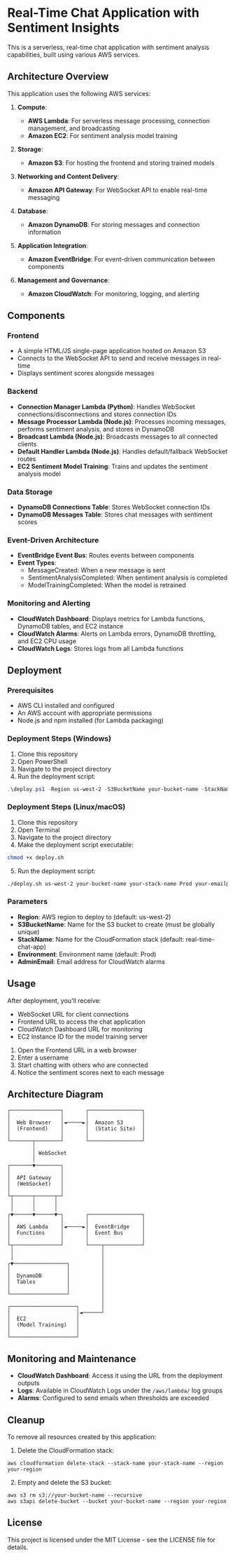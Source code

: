 # Real-Time Chat Application with Sentiment Insights

This is a serverless, real-time chat application with sentiment analysis capabilities, built using various AWS services.

## Architecture Overview

This application uses the following AWS services:

1. **Compute**:
   - **AWS Lambda**: For serverless message processing, connection management, and broadcasting
   - **Amazon EC2**: For sentiment analysis model training

2. **Storage**:
   - **Amazon S3**: For hosting the frontend and storing trained models

3. **Networking and Content Delivery**:
   - **Amazon API Gateway**: For WebSocket API to enable real-time messaging

4. **Database**:
   - **Amazon DynamoDB**: For storing messages and connection information

5. **Application Integration**:
   - **Amazon EventBridge**: For event-driven communication between components

6. **Management and Governance**:
   - **Amazon CloudWatch**: For monitoring, logging, and alerting

## Components

### Frontend
- A simple HTML/JS single-page application hosted on Amazon S3
- Connects to the WebSocket API to send and receive messages in real-time
- Displays sentiment scores alongside messages

### Backend
- **Connection Manager Lambda (Python)**: Handles WebSocket connections/disconnections and stores connection IDs
- **Message Processor Lambda (Node.js)**: Processes incoming messages, performs sentiment analysis, and stores in DynamoDB
- **Broadcast Lambda (Node.js)**: Broadcasts messages to all connected clients
- **Default Handler Lambda (Node.js)**: Handles default/fallback WebSocket routes
- **EC2 Sentiment Model Training**: Trains and updates the sentiment analysis model

### Data Storage
- **DynamoDB Connections Table**: Stores WebSocket connection IDs
- **DynamoDB Messages Table**: Stores chat messages with sentiment scores

### Event-Driven Architecture
- **EventBridge Event Bus**: Routes events between components
- **Event Types**:
  - MessageCreated: When a new message is sent
  - SentimentAnalysisCompleted: When sentiment analysis is completed
  - ModelTrainingCompleted: When the model is retrained

### Monitoring and Alerting
- **CloudWatch Dashboard**: Displays metrics for Lambda functions, DynamoDB tables, and EC2 instance
- **CloudWatch Alarms**: Alerts on Lambda errors, DynamoDB throttling, and EC2 CPU usage
- **CloudWatch Logs**: Stores logs from all Lambda functions

## Deployment

### Prerequisites
- AWS CLI installed and configured
- An AWS account with appropriate permissions
- Node.js and npm installed (for Lambda packaging)

### Deployment Steps (Windows)

1. Clone this repository
2. Open PowerShell
3. Navigate to the project directory
4. Run the deployment script:

```powershell
.\deploy.ps1 -Region us-west-2 -S3BucketName your-bucket-name -StackName your-stack-name -Environment Prod -AdminEmail your-email@example.com
```

### Deployment Steps (Linux/macOS)

1. Clone this repository
2. Open Terminal
3. Navigate to the project directory
4. Make the deployment script executable:

```bash
chmod +x deploy.sh
```

5. Run the deployment script:

```bash
./deploy.sh us-west-2 your-bucket-name your-stack-name Prod your-email@example.com
```

### Parameters

- **Region**: AWS region to deploy to (default: us-west-2)
- **S3BucketName**: Name for the S3 bucket to create (must be globally unique)
- **StackName**: Name for the CloudFormation stack (default: real-time-chat-app)
- **Environment**: Environment name (default: Prod)
- **AdminEmail**: Email address for CloudWatch alarms

## Usage

After deployment, you'll receive:
- WebSocket URL for client connections
- Frontend URL to access the chat application
- CloudWatch Dashboard URL for monitoring
- EC2 Instance ID for the model training server

1. Open the Frontend URL in a web browser
2. Enter a username
3. Start chatting with others who are connected
4. Notice the sentiment scores next to each message

## Architecture Diagram

```
┌────────────────┐       ┌─────────────────┐
│                │       │                 │
│  Web Browser   │◄─────►│  Amazon S3      │
│  (Frontend)    │       │  (Static Site)  │
│                │       │                 │
└───────┬────────┘       └─────────────────┘
        │
        │ WebSocket
        │
┌───────▼────────┐
│                │
│  API Gateway   │
│  (WebSocket)   │
│                │
└┬──────┬──────┬─┘
 │      │      │
 │      │      │
┌▼──────▼──────▼─┐       ┌─────────────────┐
│                │       │                 │
│  AWS Lambda    │◄─────►│  EventBridge    │
│  Functions     │       │  Event Bus      │
│                │       │                 │
└┬───────────────┘       └────┬────────────┘
 │                            │
 │                            │
┌▼─────────────────┐          │
│                  │          │
│  DynamoDB        │          │
│  Tables          │          │
│                  │          │
└──────────────────┘          │
                              │
┌─────────────────────┐       │
│                     │◄──────┘
│  EC2                │
│  (Model Training)   │
│                     │
└─────────────────────┘
```

## Monitoring and Maintenance

- **CloudWatch Dashboard**: Access it using the URL from the deployment outputs
- **Logs**: Available in CloudWatch Logs under the `/aws/lambda/` log groups
- **Alarms**: Configured to send emails when thresholds are exceeded

## Cleanup

To remove all resources created by this application:

1. Delete the CloudFormation stack:
```
aws cloudformation delete-stack --stack-name your-stack-name --region your-region
```

2. Empty and delete the S3 bucket:
```
aws s3 rm s3://your-bucket-name --recursive
aws s3api delete-bucket --bucket your-bucket-name --region your-region
```

## License

This project is licensed under the MIT License - see the LICENSE file for details. 
